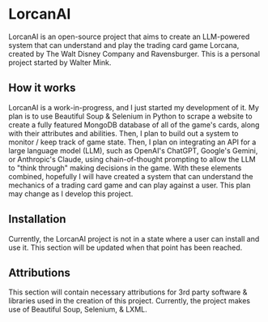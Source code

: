 # LorcanAI
LorcanAI is an open-source project that aims to create an LLM-powered system that can understand and play the trading card game Lorcana, created by The Walt Disney Company and Ravensburger. This is a personal project started by Walter Mink.
## How it works
LorcanAI is a work-in-progress, and I just started my development of it. My plan is to use Beautiful Soup & Selenium in Python to scrape a website to create a fully featured MongoDB database of all of the game's cards, along with their attributes and abilities. Then, I plan to build out a system to monitor / keep track of game state. Then, I plan on integrating an API for a large language model (LLM), such as OpenAI's ChatGPT, Google's Gemini, or Anthropic's Claude, using chain-of-thought prompting to allow the LLM to "think through" making decisions in the game. With these elements combined, hopefully I will have created a system that can understand the mechanics of a trading card game and can play against a user. This plan may change as I develop this project.
## Installation
Currently, the LorcanAI project is not in a state where a user can install and use it. This section will be updated when that point has been reached.
## Attributions
This section will contain necessary attributions for 3rd party software & libraries used in the creation of this project. Currently, the project makes use of Beautiful Soup, Selenium, & LXML.
